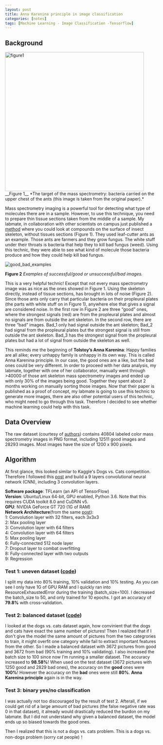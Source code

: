 ```yaml
---
layout: post
title: Anna Karenina principle in image classification  
categories: [notes]  
tags: [Machine Learning - Image Classification -Tensorflow]
---
```


## Background

<img width="456" alt="figure1" src="https://user-images.githubusercontent.com/7167719/29335245-a502a92e-81cf-11e7-9dc2-b021703f6da9.png">
__Figure 1__ *The target of the mass spectrometry: bacteria carried on the upper chest of the ants (this image is taken from the original paper).*Mass spectrometry imaging is a powerful tool for detecting what type of molecules there are in a sample. However, to use this technique, you need to prepare thin tissue sections taken from the middle of a sample. My labmate, in collaboration with other scientists on campus just published a [method](https://www.ncbi.nlm.nih.gov/pubmed/28617577) where you could look at compounds on the surface of insect skeleton, without tissues sections (Figure 1). They used leaf-cutter ants as an example. Those ants are farmers and they grow fungus. The white stuff under their throats is bacteria that help they to kill bad fungus (weed). Using this technic, they were able to see what kind of molecule those bacteria produce and how they could help kill bad fungus.  

![good_bad_examples](https://user-images.githubusercontent.com/7167719/29335215-8a5843b8-81cf-11e7-8c53-88e5f41c06d9.jpg)

__Figure 2__ *Examples of successful/good or unsuccessful/bad images.*This is a very helpful technic! Except that not every mass spectrometry image was as nice as the ones showed in Figure 1. Using the skeleton directly, instead of tissue sections, has brought in lots of noise (Figure 2). Since those ants only carry that particular bacteria on their propleural plates (the parts with white stuff on in Figure 1), anywhere else that gives a signal are considered noise. In the first row in Figure 2 are three “good” ones, where the strongest signals (red) are from the propleural plates and almost no signals are from outside the ant skeleton. In the second row, there are three “bad” images.  Bad\_1 only had signal outside the ant skeleton; Bad\_2 had signal from the propleural plates but the strongest signal is still from outside the ant skeleton. Bad\_3 has the strongest signal from the propleural plates but had a lot of signal from outside the skeleton as well. This reminds me the beginning of __Tolstoy’s Anna Karenina__: Happy families are all alike; every unhappy family is unhappy in its own way. This is called Anna Karenina principle. In our case, the good ones are a like, but the bad ones could be very different. In order to proceed with her data analysis, my labmate, together with one of her collaborator, manually went through >40000 of those ant skeleton mass spectrometry images and ended up with only 30% of the images being good. Together they spent about 2 months working on manually sorting those images. Now that their paper is published as a proof of concept, my labmate is going to use this technic to generate more images, there are also other potential users of this technic, who might need to go through this task. Therefore I decided to see whether machine learning could help with this task.## Data OverviewThe raw dataset (courtesy of [authors](https://www.ncbi.nlm.nih.gov/pubmed/28617577)) contains 40804  labeled color mass spectrometry images in PNG format, including 12511 good images and 28293 images. Most images have the size of 1200 x 900 pixels.

## Algorithm

At first glance, this looked similar to Kaggle's Dogs vs. Cats competition. Therefore I followed this [post](http://www.subsubroutine.com/sub-subroutine/2016/9/30/cats-and-dogs-and-convolutional-neural-networks) and build a 9 layers convolutional neural network (CNN), including 3 convolution layers.

__Software package__: TFLearn (an API of TensorFlow)  
__Version__: Ubuntu/Linux 64-bit, GPU enabled, Python 3.6. Note that this requires CUDA toolkit 8.0 and CuDNN v5.  
__GPU__: NVIDIA GeForce GT 720 (1G of RAM)  
__Network Architecture__(from the same [post](http://www.subsubroutine.com/sub-subroutine/2016/9/30/cats-and-dogs-and-convolutional-neural-networks)):  
1: Convolution layer with 32 filters, each 3x3x3  
2: Max pooling layer  
3: Convolution layer with 64 filters  
4: Convolution layer with 64 filters  
5: Max pooling layer  
6: Fully-connected 512 node layer  
7: Dropout layer to combat overfitting  
8: Fully-connected layer with two outputs  
9: Regression 
### Test 1: uneven dataset ([code](https://github.com/fanhuan/ImageClassification/blob/master/TensorFlow_Ant.ipynb))
I split my data into 80% training, 10% validation and 10% testing. As you can see I only have 1G of GPU RAM and I quickly ran into ResourceExhaustedError during the training (batch_size=100). I decreased the batch_size to 50, and only trained for 10 epochs. I got an accuracy of __79.8%__ with cross-validation.

### Test 2: balanced dataset ([code](https://github.com/fanhuan/ImageClassification/blob/master/TensorFlow_Ant_balanced.ipynb))
I looked at the dogs vs. cats dataset again, how convinient that the dogs and cats have exact the same number of pictures! Then I realized that if I don't give the model the same amount of pictures from the two categrories to train, it might overfit one category while fail to extract important features from the other. So I made a balanced dataset with 3672 pictures from good and 3672 from bad (90% training and 10% validating). I also increased the batch size to 100 since now I'm running a smaller dataset. The accuracy increased to __98.58%__! When used on the test dataset (3672 pictures with 1250 good and 2829 bad ones), the accuracy on the __good__ ones were __100%__! However the accuracy on the __bad__ ones were still __80%__. __Anna Karenina principle__ again is in the way.

### Test 3: binary yes/no classification
I was actually not too discouraged by the result of test 2. Afterall, if we could get rid of a large amount of bad pictures (the false negative rate was 0 in that dataset), it already would drastically reduced the burdon on my labmate. But I did not understand why given a balanced dataset, the model ends up so biased towards the good ones.

Then I realized that this is not a dogs vs. cats problem. This is a dogs vs. non-dogs problem (sorry cat people)！ 
